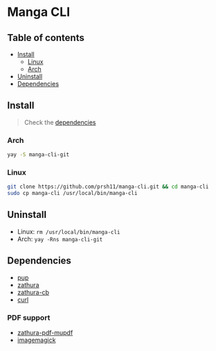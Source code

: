 # Manga CLI
## Table of contents

-   [Install](#Install)
    -   [Linux](#Linux)
    -   [Arch](#Arch)
-   [Uninstall](#Uninstall)
-   [Dependencies](#Dependencies)

## Install
> Check the [dependencies](#dependencies)
### Arch
```bash
yay -S manga-cli-git
```
### Linux


```bash
git clone https://github.com/prsh11/manga-cli.git && cd manga-cli
sudo cp manga-cli /usr/local/bin/manga-cli
```

## Uninstall

-   Linux: `rm /usr/local/bin/manga-cli`
- Arch: `yay -Rns manga-cli-git`

## Dependencies

-   [pup](https://github.com/ericchiang/pup)
-   [zathura](https://github.com/pwmt/zathura)
-   [zathura-cb](https://github.com/pwmt/zathura-cb)
-   [curl](https://curl.se/)

### PDF support

-   [zathura-pdf-mupdf](https://github.com/pwmt/zathura-pdf-mupdf)
-   [imagemagick](https://imagemagick.org/index.php)
